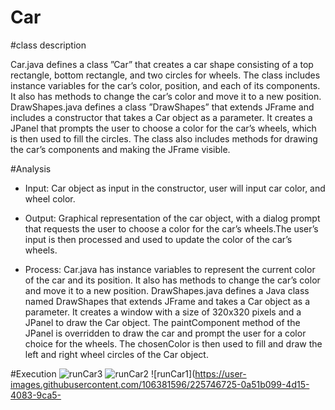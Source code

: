 # Car

#class description

Car.java defines a class ”Car” that creates a car shape consisting of a top rectangle, bottom rectangle,
and two circles for wheels. The class includes instance variables for the car’s color, position, and each of its
components. It also has methods to change the car’s color and move it to a new position.
DrawShapes.java defines a class ”DrawShapes” that extends JFrame and includes a constructor that takes a
Car object as a parameter. It creates a JPanel that prompts the user to choose a color for the car’s wheels,
which is then used to fill the circles. The class also includes methods for drawing the car’s components and
making the JFrame visible.


#Analysis
- Input: Car object as input in the constructor, user will input car color, and wheel color.

- Output: Graphical representation of the car object, with a dialog prompt that requests the user to choose
a color for the car’s wheels.The user’s input is then processed and used to update the color of the car’s wheels.

- Process: Car.java has instance variables to represent the current color of the car and its position. It
also has methods to change the car’s color and move it to a new position.
DrawShapes.java defines a Java class named DrawShapes that extends JFrame and takes a Car object as
a parameter. It creates a window with a size of 320x320 pixels and a JPanel to draw the Car object. The
paintComponent method of the JPanel is overridden to draw the car and prompt the user for a color choice
for the wheels. The chosenColor is then used to fill and draw the left and right wheel circles of the Car
object.

#Execution
![runCar3](https://user-images.githubusercontent.com/106381596/225746718-771a0583-b05f-45ab-baa3-b508630502df.png)
![runCar2](https://user-images.githubusercontent.com/106381596/225746723-fa2fea3a-4485-4ee2-a5b5-4ea01a8c9d60.png)
![runCar1](https://user-images.githubusercontent.com/106381596/225746725-0a51b099-4d15-4083-9ca5-

